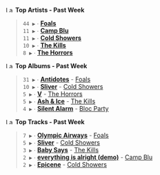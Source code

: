 <!--START_LASTFM_ARTISTS:{"period": "7day", "rows": 5}-->
<a href="https://last.fm" target="_blank"><img src="https://user-images.githubusercontent.com/17434202/215290617-e793598d-d7c9-428f-9975-156db1ba89cc.svg" alt="Last.fm Logo" width="18" height="13"/></a> **Top Artists - Past Week**

> `44 ▶️` ∙ **[Foals](https://www.last.fm/music/Foals)**<br/>
> `11 ▶️` ∙ **[Camp Blu](https://www.last.fm/music/Camp+Blu)**<br/>
> `11 ▶️` ∙ **[Cold Showers](https://www.last.fm/music/Cold+Showers)**<br/>
> `10 ▶️` ∙ **[The Kills](https://www.last.fm/music/The+Kills)**<br/>
> `8 ▶️` ∙ **[The Horrors](https://www.last.fm/music/The+Horrors)**<br/>
<!--END_LASTFM_ARTISTS-->

<!--START_LASTFM_ALBUMS:{"period": "7day", "rows": 5}-->
<a href="https://last.fm" target="_blank"><img src="https://user-images.githubusercontent.com/17434202/215290617-e793598d-d7c9-428f-9975-156db1ba89cc.svg" alt="Last.fm Logo" width="18" height="13"/></a> **Top Albums - Past Week**

> `31 ▶️` ∙ **[Antidotes](https://www.last.fm/music/Foals/Antidotes)** - [Foals](https://www.last.fm/music/Foals)<br/>
> `10 ▶️` ∙ **[Sliver](https://www.last.fm/music/Cold+Showers/Sliver)** - [Cold Showers](https://www.last.fm/music/Cold+Showers)<br/>
> `5 ▶️` ∙ **[V](https://www.last.fm/music/The+Horrors/V)** - [The Horrors](https://www.last.fm/music/The+Horrors)<br/>
> `5 ▶️` ∙ **[Ash & Ice](https://www.last.fm/music/The+Kills/Ash+&+Ice)** - [The Kills](https://www.last.fm/music/The+Kills)<br/>
> `4 ▶️` ∙ **[Silent Alarm](https://www.last.fm/music/Bloc+Party/Silent+Alarm)** - [Bloc Party](https://www.last.fm/music/Bloc+Party)<br/>
<!--END_LASTFM_ALBUMS-->

<!--START_LASTFM_TRACKS:{"period": "7day", "rows": 5}-->
<a href="https://last.fm" target="_blank"><img src="https://user-images.githubusercontent.com/17434202/215290617-e793598d-d7c9-428f-9975-156db1ba89cc.svg" alt="Last.fm Logo" width="18" height="13"/></a> **Top Tracks - Past Week**

> `7 ▶️` ∙ **[Olympic Airways](https://www.last.fm/music/Foals/_/Olympic+Airways)** - [Foals](https://www.last.fm/music/Foals)<br/>
> `5 ▶️` ∙ **[Sliver](https://www.last.fm/music/Cold+Showers/_/Sliver)** - [Cold Showers](https://www.last.fm/music/Cold+Showers)<br/>
> `3 ▶️` ∙ **[Baby Says](https://www.last.fm/music/The+Kills/_/Baby+Says)** - [The Kills](https://www.last.fm/music/The+Kills)<br/>
> `2 ▶️` ∙ **[everything is alright (demo)](https://www.last.fm/music/Camp+Blu/_/everything+is+alright+(demo))** - [Camp Blu](https://www.last.fm/music/Camp+Blu)<br/>
> `2 ▶️` ∙ **[Epicene](https://www.last.fm/music/Cold+Showers/_/Epicene)** - [Cold Showers](https://www.last.fm/music/Cold+Showers)<br/>
<!--END_LASTFM_TRACKS-->